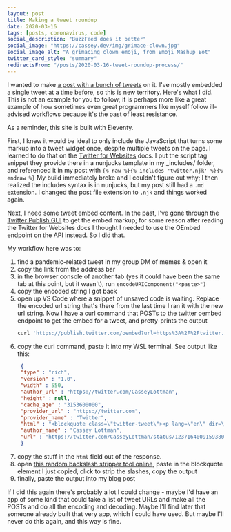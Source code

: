 ```yaml
---
layout: post
title: Making a tweet roundup
date: 2020-03-16
tags: [posts, coronavirus, code]
social_description: "BuzzFeed does it better"
social_image: "https://cassey.dev/img/grimace-clown.jpg"
social_image_alt: "A grimacing clown emoji, from Emoji Mashup Bot"
twitter_card_style: "summary"
redirectsFrom: "/posts/2020-03-16-tweet-roundup-process/"
---
```


I wanted to make [a post with a bunch of tweets](/coronavirus-memes/) on it. I've mostly embedded a single tweet at a time before, so this is new territory. Here's what I did. This is not an example for you to follow; it is perhaps more like a great example of how sometimes even great programmers like myself follow ill-advised workflows because it's the past of least resistance.

As a reminder, this site is built with Eleventy.

First, I knew it would be ideal to only include the JavaScript that turns some markup into a tweet widget once, despite multiple tweets on the page. I learned to do that on the [Twitter for Websites](https://developer.twitter.com/en/docs/twitter-for-websites/javascript-api/guides/set-up-twitter-for-websites) docs. I put the script tag snippet they provide there in a nunjucks template in my \_includes/ folder, and referenced it in my post with `{% raw %}{% includes 'twitter.njk' %}{% endraw %}` My build immediately broke and I couldn't figure out why; I then realized the includes syntax is in nunjucks, but my post still had a `.md` extension. I changed the post file extension to `.njk` and things worked again.

Next, I need some tweet embed content. In the past, I've gone through the [Twitter Publish GUI](https://publish.twitter.com/) to get the embed markup; for some reason after reading the Twitter for Websites docs I thought I needed to use the OEmbed endpoint on the API instead. So I did that.

My workflow here was to:

1. find a pandemic-related tweet in my group DM of memes & open it
1. copy the link from the address bar
1. in the browser console of another tab (yes it could have been the same tab at this point, but it wasn't), run `encodeURIComponent("<paste>")`
1. copy the encoded string I got back
1. open up VS Code where a snippet of unsaved code is waiting. Replace the encoded url string that's there from the last time I ran it with the new url string. Now I have a curl command that POSTs to the twitter oembed endpoint to get the embed for a tweet, and pretty-prints the output
   ``` bash
   curl 'https://publish.twitter.com/oembed?url=https%3A%2F%2Ftwitter.com%2FCasseyLottman%2Fstatus%2F1237164009159380994&omit_script=true' | json_pp
   ```
1. copy the curl command, paste it into my WSL terminal. See output like this:
   ``` json
    {
    "type" : "rich",
    "version" : "1.0",
    "width" : 550,
    "author_url" : "https://twitter.com/CasseyLottman",
    "height" : null,
    "cache_age" : "3153600000",
    "provider_url" : "https://twitter.com",
    "provider_name" : "Twitter",
    "html" : "<blockquote class=\"twitter-tweet\"><p lang=\"en\" dir=\"ltr\">Today in: there are no developers on Earth who actually routinely test React components.  <br><br>So I spent most of the afternoon trying to get a thing working in React tests: shallow rendering a thing that depends on useContext.  1/x</p>&mdash; Cassey Lottman (@CasseyLottman) <a href=\"https://twitter.com/CasseyLottman/status/1237164009159380994?ref_src=twsrc%5Etfw\">March 9, 2020</a></blockquote>\n",
    "author_name" : "Cassey Lottman",
    "url" : "https://twitter.com/CasseyLottman/status/1237164009159380994"
    }
   ```
1. copy the stuff in the `html` field out of the response.
1. open [this random backslash stripper tool online](https://www.browserling.com/tools/strip-slashes), paste in the blockquote element I just copied, click to strip the slashes, copy the output
1. finally, paste the output into my blog post

If I did this again there's probably a lot I could change - maybe I'd have an app of some kind that could take a list of tweet URLs and make all the POSTs and do all the encoding and decoding. Maybe I'll find later that someone already built that very app, which I could have used. But maybe I'll never do this again, and this way is fine.
